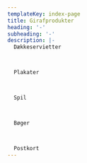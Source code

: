 ```yaml
---
templateKey: index-page
title: Girafprodukter
heading: '-'
subheading: '-'
description: |-
  Dækkeservietter



  Plakater



  Spil



  Bøger 



  Postkort
---
```



